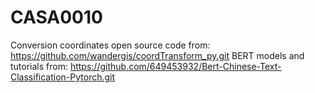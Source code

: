 # CASA0010
Conversion coordinates open source code from: https://github.com/wandergis/coordTransform_py.git
BERT models and tutorials from: https://github.com/649453932/Bert-Chinese-Text-Classification-Pytorch.git
